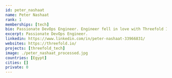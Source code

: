 ```yaml
---
id: peter_nashaat
name: Peter Nashaat
rank: 1
memberships: [tech]
bio: Passionate DevOps Engineer. Engineer fell in love with Threefold I believe that Threefold will change how to world works, and i want to be part of that, we are building the future.
excerpt: Passionate DevOps Engineer.
linkedin: https://www.linkedin.com/in/peter-nashaat-33966831/
websites: https://threefold.io/
projects: [threefold_tech]
image: ./peter_nashaat_processed.jpg
countries: [Egypt]
cities: []
private: 0
---
```

